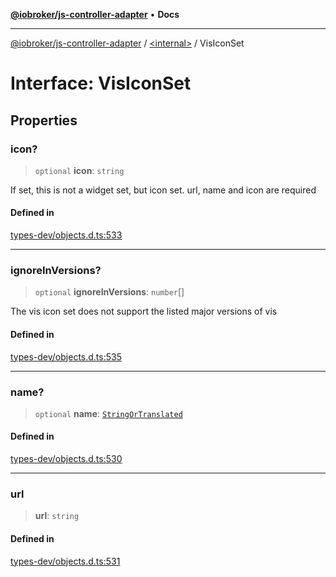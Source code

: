 [**@iobroker/js-controller-adapter**](../../README.md) • **Docs**

***

[@iobroker/js-controller-adapter](../../globals.md) / [\<internal\>](../README.md) / VisIconSet

# Interface: VisIconSet

## Properties

### icon?

> `optional` **icon**: `string`

If set, this is not a widget set, but icon set. url, name and icon are required

#### Defined in

[types-dev/objects.d.ts:533](https://github.com/ioBroker/ioBroker.js-controller/blob/40cb80c182f7d6dd76c85ace42cdd78fa9b7a8dc/packages/types-dev/objects.d.ts#L533)

***

### ignoreInVersions?

> `optional` **ignoreInVersions**: `number`[]

The vis icon set does not support the listed major versions of vis

#### Defined in

[types-dev/objects.d.ts:535](https://github.com/ioBroker/ioBroker.js-controller/blob/40cb80c182f7d6dd76c85ace42cdd78fa9b7a8dc/packages/types-dev/objects.d.ts#L535)

***

### name?

> `optional` **name**: [`StringOrTranslated`](../type-aliases/StringOrTranslated.md)

#### Defined in

[types-dev/objects.d.ts:530](https://github.com/ioBroker/ioBroker.js-controller/blob/40cb80c182f7d6dd76c85ace42cdd78fa9b7a8dc/packages/types-dev/objects.d.ts#L530)

***

### url

> **url**: `string`

#### Defined in

[types-dev/objects.d.ts:531](https://github.com/ioBroker/ioBroker.js-controller/blob/40cb80c182f7d6dd76c85ace42cdd78fa9b7a8dc/packages/types-dev/objects.d.ts#L531)
